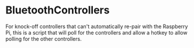 # BluetoothControllers
For knock-off controllers that can't automatically re-pair with the Raspberry Pi, this is a script that will poll for the controllers and allow a hotkey to allow polling for the other controllers.
